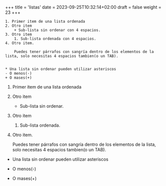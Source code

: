 +++
title = 'listas'
date = 2023-09-25T10:32:14+02:00
draft = false
weight = 23
+++
```
1. Primer item de una lista ordenada
2. Otro item
    + Sub-lista sin ordenar con 4 espacios. 
3. Otro item
    1. Sub-lista ordenada con 4 espacios.
4. Otro item.

    Puedes tener párrafos con sangría dentro de los elementos de la lista, solo necesitas 4 espacios tambien(o un TAB).


* Una lista sin ordenar pueden utilizar asteriscos
- O menos(-)
+ O mases(+)
```
1. Primer item de una lista ordenada
2. Otro item
    + Sub-lista sin ordenar. 
3. Otro item
    1. Sub-lista ordenada.
4. Otro item.

    Puedes tener párrafos con sangría dentro de los elementos de la lista, solo necesitas 4 espacios tambien(o un TAB).


* Una lista sin ordenar pueden utilizar asteriscos
- O menos(-)
+ O mases(+)